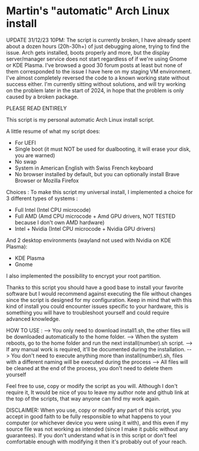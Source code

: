 # Martin's "automatic" Arch Linux install
UPDATE 31/12/23 10PM: The script is currently broken, I have already spent about a dozen hours (20h-30h+) of just debugging alone, trying to find the issue.
Arch gets installed, boots properly and more, but the display server/manager service does not start regardless of if we're using Gnome or KDE Plasma.
I've browsed a good 30 forum posts at least but none of them corresponded to the issue I have here on my staging VM environment.
I've almost completely reversed the code to a known working state without success either.
I'm currently sitting without solutions, and will try working on the problem later in the start of 2024, in hope that the problem is only caused by a broken package.

PLEASE READ ENTIRELY


This script is my personal automatic Arch Linux install script.

A little resume of what my script does:

- For UEFI
- Single boot (it must NOT be used for dualbooting, it will erase your disk, you are warned)
- No swap
- System in American English with Swiss French keyboard
- No browser installed by default, but you can optionally install Brave Browser or Mozilla Firefox

Choices :
To make this script my universal install, I implemented a choice for 3 different types of systems :
- Full Intel (Intel CPU microcode)
- Full AMD (Amd CPU microcode + Amd GPU drivers, NOT TESTED because I don't own AMD hardware)
- Intel + Nvidia (Intel CPU microcode + Nvidia GPU drivers)

And 2 desktop environments (wayland not used with Nvidia on KDE Plasma):
- KDE Plasma
- Gnome

I also implemented the possibility to encrypt your root partition.


Thanks to this script you should have a good base to install your favorite software but I would recommend against executing the file without changes since the script is designed for my configuration.
Keep in mind that with this kind of install you could encounter issues specific to your hardware, this is something you will have to troubleshoot yourself and could require advanced knowledge.


HOW TO USE :
--> You only need to download install1.sh, the other files will be downloaded automatically to the home folder.
--> When the system reboots, go to the home folder and run the next install(number).sh script.
--> If any manual work is required, it'll be documented during the installation.
--> You don't need to execute anything more than install(number).sh, files with a different naming will be executed during the process
--> All files will be cleaned at the end of the process, you don't need to delete them yourself

Feel free to use, copy or modify the script as you will.
Although I don't require it, It would be nice of you to leave my author note and github link at the top of the scripts, that way anyone can find my work again.

DISCLAIMER:
When you use, copy or modify any part of this script, you accept in good faith to be fully responsible to what happens to your computer (or whichever device you were using it with), and this even if my source file was not working as intended (since I make it public without any guarantees). If you don't understand what is in this script or don't feel comfortable enough with modifying it then it's probably out of your reach.
